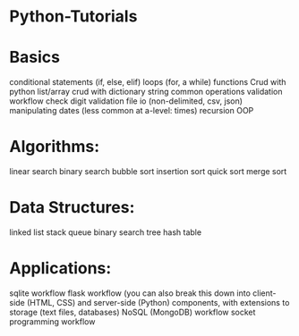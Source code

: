 # Python-Tutorials

<H1>Basics</H1>
conditional statements (if, else, elif)
loops (for, a while)
functions
Crud with python list/array
crud with dictionary
string common operations
validation workflow
check digit validation
file io (non-delimited, csv, json)
manipulating dates (less common at a-level: times)
recursion
OOP

<H1>Algorithms:</H1>
linear search
binary search
bubble sort
insertion sort
quick sort
merge sort

<h1>Data Structures:</h1>
linked list
stack
queue
binary search tree
hash table

<h1>Applications:</h1>
sqlite workflow
flask workflow (you can also break this down into client-side (HTML, CSS) and server-side (Python) components, with extensions to storage (text files, databases) 
NoSQL (MongoDB) workflow
socket programming workflow
